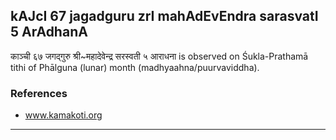 ## kAJcI 67 jagadguru zrI mahAdEvEndra sarasvatI 5 ArAdhanA

काञ्ची ६७ जगद्गुरु श्री~महादेवेन्द्र सरस्वती ५ आराधना is observed on Śukla-Prathamā tithi of Phālguna (lunar) month (madhyaahna/puurvaviddha).


### References
* www.kamakoti.org

---
